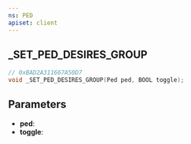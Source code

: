 ```yaml
---
ns: PED
apiset: client
---
```

## _SET_PED_DESIRES_GROUP

```c
// 0xBAD2A311667A50D7
void _SET_PED_DESIRES_GROUP(Ped ped, BOOL toggle);
```


## Parameters
* **ped**:
* **toggle**: